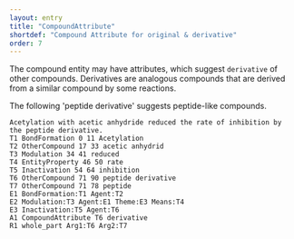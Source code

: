 ```yaml
---
layout: entry
title: "CompoundAttribute"
shortdef: "Compound Attribute for original & derivative"
order: 7
---
```


The compound entity may have attributes, which suggest `derivative` of other compounds.
Derivatives are analogous compounds that are derived from a similar compound by some reactions.

The following 'peptide derivative' suggests peptide-like compounds.
~~~ ann
Acetylation with acetic anhydride reduced the rate of inhibition by the peptide derivative.
T1 BondFormation 0 11 Acetylation
T2 OtherCompound 17 33 acetic anhydrid
T3 Modulation 34 41 reduced
T4 EntityProperty 46 50 rate
T5 Inactivation 54 64 inhibition
T6 OtherCompound 71 90 peptide derivative
T7 OtherCompound 71 78 peptide
E1 BondFormation:T1 Agent:T2
E2 Modulation:T3 Agent:E1 Theme:E3 Means:T4
E3 Inactivation:T5 Agent:T6
A1 CompoundAttribute T6 derivative
R1 whole_part Arg1:T6 Arg2:T7
~~~
